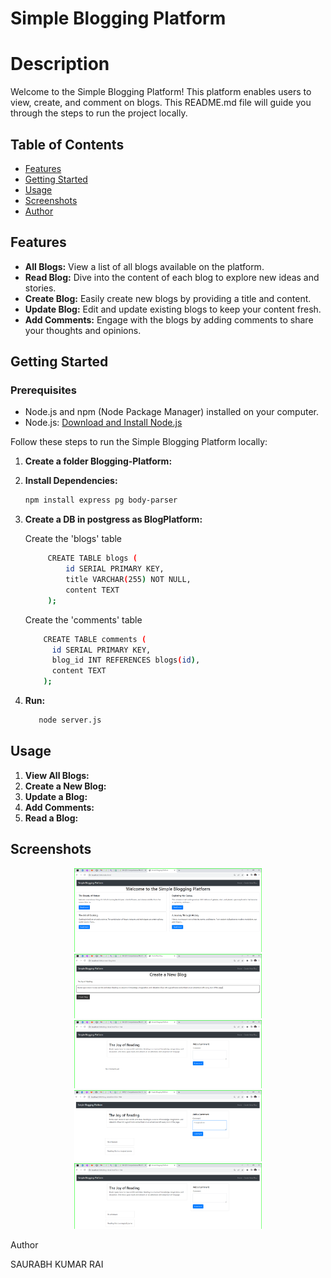 # Simple Blogging Platform

# Description
Welcome to the Simple Blogging Platform! This platform enables users to view, create, and comment on blogs. This README.md file will guide you through the steps to run the project locally.


## Table of Contents

- [Features](#features)
- [Getting Started](#getting-started)
- [Usage](#usage)
- [Screenshots](#screenshots)
- [Author](#Author)

## Features

- **All Blogs:** View a list of all blogs available on the platform.
- **Read Blog:** Dive into the content of each blog to explore new ideas and stories.
- **Create Blog:** Easily create new blogs by providing a title and content.
- **Update Blog:** Edit and update existing blogs to keep your content fresh.
- **Add Comments:** Engage with the blogs by adding comments to share your thoughts and opinions.


## Getting Started

### Prerequisites

- Node.js and npm (Node Package Manager) installed on your computer.
- Node.js: [Download and Install Node.js](https://nodejs.org/)

Follow these steps to run the Simple Blogging Platform locally:

1. **Create a folder Blogging-Platform:**

2. **Install Dependencies:**

   ```bash
   npm install express pg body-parser
   ``` 

3. **Create a DB in postgress as BlogPlatform:**

     Create the 'blogs' table
   ```bash
        CREATE TABLE blogs (
            id SERIAL PRIMARY KEY,
            title VARCHAR(255) NOT NULL,
            content TEXT
        );
   ```
     Create the 'comments' table
   ```bash
       CREATE TABLE comments (
         id SERIAL PRIMARY KEY,
         blog_id INT REFERENCES blogs(id),
         content TEXT
       );
   ``` 
  

4. **Run:**

   ```bash
      node server.js
   ``` 


## Usage

1. **View All Blogs:** 
2. **Create a New Blog:**
3. **Update a Blog:**
4. **Add Comments:**
5. **Read a Blog:**


## Screenshots

<p align="center">
  <img src="https://github.com/saurabhkumarr99/Blogging-Platform/raw/master/ScreenShots/1.Home%20Page.png" alt="Screenshot 1" width="300" />
  <img src="https://github.com/saurabhkumarr99/Blogging-Platform/raw/master/ScreenShots/2.Create%20Blog.png" alt="Screenshot 2" width="300" />
  <img src="https://github.com/saurabhkumarr99/Blogging-Platform/raw/master/ScreenShots/3.BlogDetailsWithoutComments.png" alt="Screenshot 3" width="300" />
  <img src="https://github.com/saurabhkumarr99/Blogging-Platform/raw/master/ScreenShots/4.b-Comments.png" alt="Screenshot 1" width="300" />
  <img src="https://github.com/saurabhkumarr99/Blogging-Platform/raw/master/ScreenShots/4.BlogDetailsWithComments.png" alt="Screenshot 2" width="300" />
</p


## Author

SAURABH KUMAR RAI

